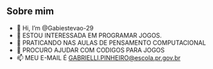   ##  Sobre mim 



- 👋 Hi, I’m @Gabiestevao-29
- 👀 ESTOU INTERESSADA EM PROGRAMAR JOGOS.
- 🌱 PRATICANDO NAS AULAS DE PENSAMENTO COMPUTACIONAL
- 💞️ PROCURO AJUDAR COM CODIGOS PARA JOGOS
- 📫 MEU E-MAIL É GABRIELLI.PINHEIRO@escola.pr.gov.br

<!---
Gabiestevao-29/Gabiestevao-29 is a ✨ special ✨ repository because its `README.md` (this file) appears on your GitHub profile.
You can click the Preview link to take a look at your changes.
--->

